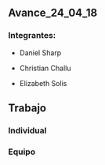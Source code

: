 ## Avance_24_04_18

### Integrantes:

* Daniel Sharp

* Christian Challu

* Elizabeth Solis

## Trabajo 


### Individual



### Equipo


